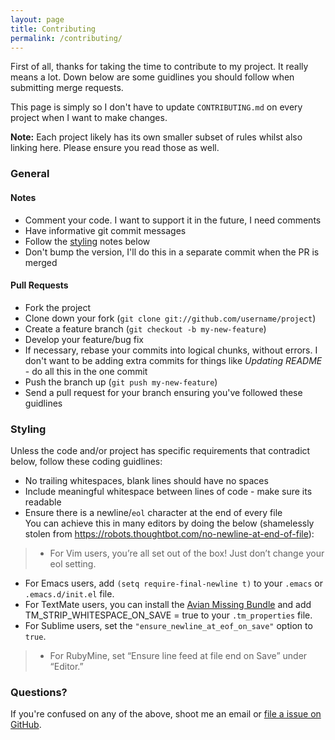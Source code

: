 ```yaml
---
layout: page
title: Contributing
permalink: /contributing/
---
```


First of all, thanks for taking the time to contribute to my project. It really means a lot. Down below are some guidlines you should follow when submitting merge requests.

This page is simply so I don't have to update `CONTRIBUTING.md` on every project when I want to make changes.

**Note:** Each project likely has its own smaller subset of rules whilst also linking here. Please ensure you read those as well.

### General

#### Notes

 * Comment your code. I want to support it in the future, I need comments
 * Have informative git commit messages
 * Follow the [styling](#styling) notes below
 * Don't bump the version, I'll do this in a separate commit when the PR is merged

#### Pull Requests
 * Fork the project
 * Clone down your fork (`git clone git://github.com/username/project`)
 * Create a feature branch (`git checkout -b my-new-feature`)
 * Develop your feature/bug fix
 * If necessary, rebase your commits into logical chunks, without errors. I don't want to be adding extra commits for things like *Updating README* - do all this in the one commit
 * Push the branch up (`git push my-new-feature`)
 * Send a pull request for your branch ensuring you've followed these guidlines

### Styling

Unless the code and/or project has specific requirements that contradict below, follow these coding guidlines:

 * No trailing whitespaces, blank lines should have no spaces
 * Include meaningful whitespace between lines of code - make sure its readable
 * Ensure there is a newline/`eol` character at the end of every file  
   You can achieve this in many editors by doing the below (shamelessly stolen from <https://robots.thoughtbot.com/no-newline-at-end-of-file>):

> * For Vim users, you’re all set out of the box! Just don’t change your eol setting.
 * For Emacs users, add `(setq require-final-newline t)` to your `.emacs` or `.emacs.d/init.el` file.
 * For TextMate users, you can install the [Avian Missing Bundle](https://github.com/elia/avian-missing.tmbundle#strip-trailing-whitespace-on-save) and add TM_STRIP_WHITESPACE_ON_SAVE = true to your `.tm_properties` file.
 * For Sublime users, set the `"ensure_newline_at_eof_on_save"` option to `true`.
> * For RubyMine, set “Ensure line feed at file end on Save” under “Editor.”

### Questions?

If you're confused on any of the above, shoot me an email or [file a issue on GitHub](https://github.com/Mooash/mooash.github.io).
